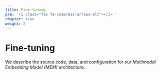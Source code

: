 ```yaml
---
title: Fine-tuning
pre: '<i class="fas fa-compress-arrows-alt"></i> '
chapter: true
weight: 2
---
```


# Fine-tuning

We describe the source code, data, and configuration for our _Multimodal Embedding Model (MEM)_ architecture.
